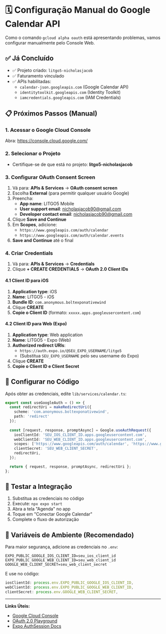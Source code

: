 # 🗓️ Configuração Manual do Google Calendar API

Como o comando `gcloud alpha oauth` está apresentando problemas, vamos configurar manualmente pelo Console Web.

## ✅ Já Concluído
- ✅ Projeto criado: `litgo5-nicholasjacob`
- ✅ Faturamento vinculado
- ✅ APIs habilitadas:
  - `calendar-json.googleapis.com` (Google Calendar API)
  - `identitytoolkit.googleapis.com` (Identity Toolkit)
  - `iamcredentials.googleapis.com` (IAM Credentials)

## 📋 Próximos Passos (Manual)

### 1. Acessar o Google Cloud Console
Abra: https://console.cloud.google.com/

### 2. Selecionar o Projeto
- Certifique-se de que está no projeto: **litgo5-nicholasjacob**

### 3. Configurar OAuth Consent Screen
1. Vá para: **APIs & Services** → **OAuth consent screen**
2. Escolha **External** (para permitir qualquer usuário Google)
3. Preencha:
   - **App name**: LITGO5 Mobile
   - **User support email**: nicholasjacob90@gmail.com
   - **Developer contact email**: nicholasjacob90@gmail.com
4. Clique **Save and Continue**
5. Em **Scopes**, adicione:
   - `https://www.googleapis.com/auth/calendar`
   - `https://www.googleapis.com/auth/calendar.events`
6. **Save and Continue** até o final

### 4. Criar Credentials
1. Vá para: **APIs & Services** → **Credentials**
2. Clique **+ CREATE CREDENTIALS** → **OAuth 2.0 Client IDs**

#### 4.1 Client ID para iOS
1. **Application type**: iOS
2. **Name**: LITGO5 - iOS
3. **Bundle ID**: `com.anonymous.boltexponativewind`
4. Clique **CREATE**
5. **Copie o Client ID** (formato: `xxxxx.apps.googleusercontent.com`)

#### 4.2 Client ID para Web (Expo)
1. **Application type**: Web application
2. **Name**: LITGO5 - Expo (Web)
3. **Authorized redirect URIs**: 
   - `https://auth.expo.io/@SEU_EXPO_USERNAME/litgo5`
   - (Substitua `SEU_EXPO_USERNAME` pelo seu username do Expo)
4. Clique **CREATE**
5. **Copie o Client ID e Client Secret**

## 🔧 Configurar no Código

Após obter as credenciais, edite `lib/services/calendar.ts`:

```typescript
export const useGoogleAuth = () => {
  const redirectUri = makeRedirectUri({
    scheme: 'com.anonymous.boltexponativewind',
    path: 'redirect'
  });
  
  const [request, response, promptAsync] = Google.useAuthRequest({
    iosClientId: 'SEU_IOS_CLIENT_ID.apps.googleusercontent.com',
    webClientId: 'SEU_WEB_CLIENT_ID.apps.googleusercontent.com',
    scopes: ['https://www.googleapis.com/auth/calendar', 'https://www.googleapis.com/auth/calendar.events'],
    clientSecret: 'SEU_WEB_CLIENT_SECRET',
    redirectUri,
  });

  return { request, response, promptAsync, redirectUri };
};
```

## 🚀 Testar a Integração

1. Substitua as credenciais no código
2. Execute: `npx expo start`
3. Abra a tela "Agenda" no app
4. Toque em "Conectar Google Calendar"
5. Complete o fluxo de autorização

## 📝 Variáveis de Ambiente (Recomendado)

Para maior segurança, adicione as credenciais no `.env`:

```env
EXPO_PUBLIC_GOOGLE_IOS_CLIENT_ID=seu_ios_client_id
EXPO_PUBLIC_GOOGLE_WEB_CLIENT_ID=seu_web_client_id
GOOGLE_WEB_CLIENT_SECRET=seu_web_client_secret
```

E use no código:
```typescript
iosClientId: process.env.EXPO_PUBLIC_GOOGLE_IOS_CLIENT_ID,
webClientId: process.env.EXPO_PUBLIC_GOOGLE_WEB_CLIENT_ID,
clientSecret: process.env.GOOGLE_WEB_CLIENT_SECRET,
```

---

**Links Úteis:**
- [Google Cloud Console](https://console.cloud.google.com/)
- [OAuth 2.0 Playground](https://developers.google.com/oauthplayground/)
- [Expo AuthSession Docs](https://docs.expo.dev/guides/authentication/) 